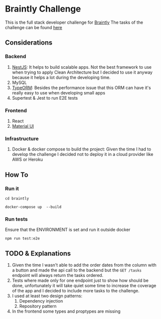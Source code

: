 # Braintly Challenge
This is the full stack developer challenge for [Braintly](https://braintly.com/)
The tasks of the challenge can be found [here](https://braintly.notion.site/Challenge-FullStack-Dev-Sr-TS-bad9302c242d4465a479c8268333c3a7)

## Considerations
### Backend
1. [NestJS](https://nestjs.com/): It helps to build scalable apps. Not the best framework to use when trying to apply Clean Architecture but I decided to use it anyway because it helps a lot during the developing time.
2. MySQL
3. [TypeORM](https://typeorm.io/): Besides the performance issue that this ORM can have it's really easy to use when developing small apps
4. Supertest & Jest to run E2E tests

### Frontend
1. React
2. [Material UI](https://mui.com/)

### Infrastructure
1. Docker & docker compose to build the project: Given the time I had to develop the challenge I decided not to deploy it in a cloud provider like AWS or Heroku

## How To
### Run it
`cd braintly`

`docker-compose up  --build`

### Run tests
Ensure that the ENVIRONMENT is set and run it outside docker 

`npm run test:e2e`

## TODO & Explanations
1. Given the time I wasn't able to add the order dates from the column with a button and made the api call to the backend but the `GET /tasks` endpoint will always return the tasks ordered.
2. Tests where made only for one endpoint just to show how should be done, unfortunately it will take quiet some time to increase the coverage of the app and I decided to include more tasks to the challenge.
3. I used at least two design patterns:
   1. Dependency injection
   2. Repository pattern
4. In the frontend some types and proptypes are missing
